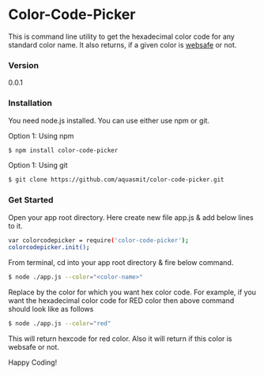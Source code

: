 # Color-Code-Picker

This is command line utility to get the hexadecimal color code for any standard color name. It also returns, if a given color is [websafe](http://www.w3schools.com/html/html_colors.asp) or not. 

### Version
0.0.1

### Installation

You need node.js installed. You can use either use npm or git.

Option 1: Using npm
```sh
$ npm install color-code-picker
```

Option 1: Using git

```sh
$ git clone https://github.com/aquasmit/color-code-picker.git
```

### Get Started

Open your app root directory. Here create new file app.js & add below lines to it.

```sh
var colorcodepicker = require('color-code-picker');
colorcodepicker.init();
```
From terminal, cd into your app root directory & fire below command.
```sh
$ node ./app.js --color="<color-name>"
```
Replace <color-name> by the color for which you want hex color code.
For example, if you want the hexadecimal color code for RED color then above command should look like as follows

```sh
$ node ./app.js --color="red"
```
This will return hexcode for red color. Also it will return if this color is websafe or not.

Happy Coding!